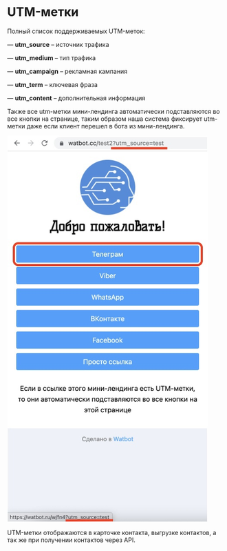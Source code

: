 # UTM-метки

Полный список поддерживаемых UTM-меток:

— **utm\_source** – источник трафика

— **utm\_medium** – тип трафика

— **utm\_campaign** – рекламная кампания

— **utm\_term** – ключевая фраза

— **utm\_content** – дополнительная информация

Также все utm-метки мини-лендинга автоматически подставляются во все кнопки на странице, таким образом наша система фиксирует utm-метки даже если клиент перешел в бота из мини-лендинга.

![Пример utm-метки Телеграм](../.gitbook/assets/mZH6JBBlo4c.jpg)

UTM-метки отображаются в карточке контакта, выгрузке контактов, а так же при получении контактов через API.
